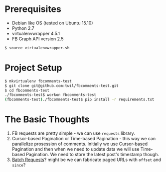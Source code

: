 
Prerequisites
=============

* Debian like OS (tested on Ubuntu 15.10)
* Python 2.7
* virtualenvwrapper 4.5.1
* FB Graph API version 2.5

```bash
$ source virtualenvwrapper.sh
```


Project Setup
===================

```bash
$ mkvirtualenv fbcomments-test
$ git clone git@github.com:twil/fbcomments-test.git
$ cd fbcomments-test
./fbcomments-test$ workon fbcomments-test
(fbcomments-test)./fbcomments-test$ pip install -r requirements.txt
```


The Basic Thoughts
==================

1. FB requests are pretty simple - we can use `requests` library.
1. Cursor-based Pagination or Time-based Pagination - this way we can parallelize prosession of comments. Initially we use Cursor-based Pagination and then when we need to update data we will use Time-based Pagination. We need to store the latest post's timestamp though.
1. [Batch Requests](https://developers.facebook.com/docs/graph-api/making-multiple-requests)? might be we can fabricate paged URLs with `offset` and `since`?

